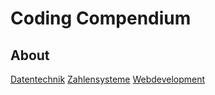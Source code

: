 # Coding Compendium
## About
[Datentechnik](Datentechnik.md)
[Zahlensysteme](Zahlensysteme.md)
[Webdevelopment](Webdevelopment.md)